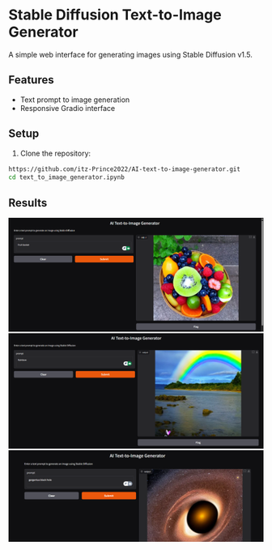 # Stable Diffusion Text-to-Image Generator

A simple web interface for generating images using Stable Diffusion v1.5.

## Features
- Text prompt to image generation
- Responsive Gradio interface

## Setup

1. Clone the repository:
```bash
https://github.com/itz-Prince2022/AI-text-to-image-generator.git
cd text_to_image_generator.ipynb
```


## Results
![Demo Screenshots 1](./Screenshorts/1.png)
![Demo Screenshots 2](./Screenshorts/2.png)
![Demo Screenshots 3](./Screenshorts/3.png)

